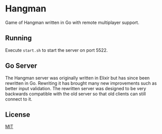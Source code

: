 # Hangman
Game of Hangman written in Go with remote multiplayer support.

## Running
Execute `start.sh` to start the server on port 5522.

## Go Server
The Hangman server was originally written in Elixir but has since been rewritten in Go. Rewriting it has brought many new improvements such as better input validation. The rewritten server was designed to be very backwards compatible with the old server so that old clients can still connect to it.

## License
[MIT](LICENSE)
